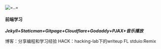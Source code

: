 ![=..=](/images/readme.gif)

#### 前端学习
***Jekyll+Staticman+Gitpage+Cloudflare+Godaddy+PJAX+音乐播放***

博客：分享编程和学习经验
HACK：hacking-lab下的writeup
FL stduio:Remix